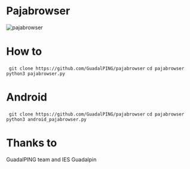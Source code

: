 # Pajabrowser
![pajabrowser](http://dibujosa.com/images/12727.jpg)
# How to
``` git clone https://github.com/GuadalPING/pajabrowser```
``` cd pajabrowser ```
``` python3 pajabrowser.py ```
# Android
``` git clone https://github.com/GuadalPING/pajabrowser```
``` cd pajabrowser ```
``` python3 android_pajabrowser.py ```
# Thanks to
GuadalPING team and IES Guadalpin

